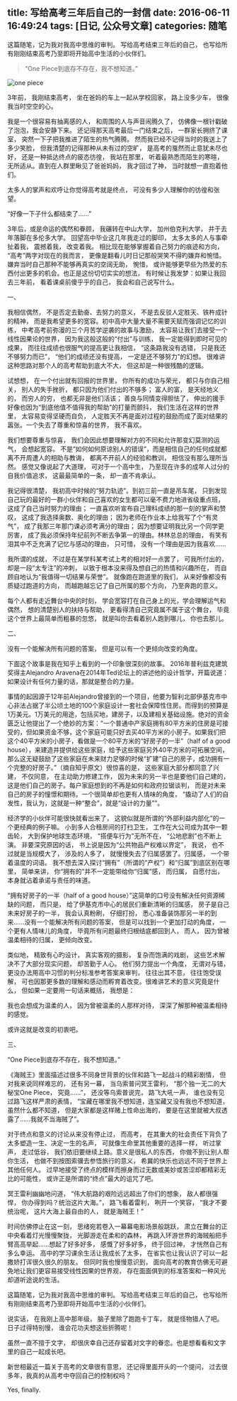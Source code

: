 title: 写给高考三年后自己的一封信
date: 2016-06-11 16:49:24
tags: [日记, 公众号文章]
categories: 随笔
---

这篇随笔，记为我对我高中思维的审判。 写给高考结束三年后的自己， 也写给所有刚刚结束高考乃至即将开始高中生活的小伙伴们。

<!-- more -->


<blockquote class="blockquote-center">“One Piece到底存不存在，我不想知道。”</blockquote>

![one piece](http://ww2.sinaimg.cn/large/72f96cbagw1f4ryvevg44j21fn0cl79q)

3年前， 我刚结束高考， 坐在爸妈的车上一起从学校回家， 路上没多少车， 很像我当时空空的心。

我是一个很容易有抽离感的人， 和周围的人与声音闹腾久了， 仿佛像一根针戳破了泡泡，我会安静下来。 还记得那天高考最后一门结束之后， 一群家长拥挤了课室， 突然一下子把我推进了陌生的热气腾腾。 然而我已经不记得当时的我送上了多少笑脸， 但我清楚的记得那种从未有过的空旷， 是高考的戛然而止意犹未尽也好， 还是一种抵达终点的疲态彷徨， 我站在那里， 听着最熟悉而陌生的寒暄， 无所适从。直到在人群里瞅见了爸爸妈妈， 我才回过了神， 当时就想一直抱着他们。

太多人的掌声和欢呼让你觉得高考就是终点， 可没有多少人理解你的彷徨和张望。

“好像一下子什么都结束了......”

3年后，或是命运的偶然和眷顾， 我碾转在中山大学， 加州伯克利大学， 并于去年落脚在多伦多大学。 回望高中毕业这几年我走过的脚印， 太多太多的人与事牵扯着我， 震撼着我， 改变着我。 相比现在能够掌握着自己努力的痕迹和方向， “高考”两字对现在的我而言， 更像是翻看儿时日记那般哭笑不得旳嫌弃和惋惜。 嫌弃当时自己那种不能够再真实的空阔无助， 惋惜， 或许能够更早些为热爱的东西付出更多的机会。也正是这份切切实实的想法， 有时候让我发梦：如果让我回去三年前， 看着课桌前傻乎乎的自己， 我会和自己说写什么。

一、

我相信偶然， 不是否定去勤奋、去努力的意义， 不是去反驳人定胜天、铁杵成针的精神， 而是我希望更多的宽容。初中高中大量大量不需要天赋而强调记忆的训练， 中考高考前弥漫的三个月苦学逆袭的故事与激励， 太容易让我们去接受一个线性因果论的世界， 因为我这般这般的“付出”与训练， 我一定能得到即时可见的成果， 而往往成绩也很服气的提高更让我相信， “这条路我没有选错， 只是我还不够努力而已”， “他们的成绩还没有提高， 一定是还不够努力”的幻想。 很难讲这种思路对那个人的高考帮助到底大不大， 但这却是一种很残酷的逻辑。

试想想， 在一个付出就有回报的世界里， 你所有的成功与荣光， 都只与你自己相关， 别人的失手挫折， 都只因为他们付出的不够多； 富人的富， 是天经地义的， 而穷人的穷， 也都无非是他们活该； 善良与同情变得胆怯了， 伸出的援手好像也因为“到底他值不值得我的帮助”的打量而颤抖， 我们生活在这样的世界里， 太容易变得坚硬而自负， 人定胜天不再是面对过程的鼓励而成了面对结果的嚣张。一个失去了尊重和惊喜的世界， 我不喜欢。

我们想要尊重与惊喜， 我们会因此想要理解对方的不同和允许那变幻莫测的运气， 会想起宽容。 不是“如何如何原谅别人的错误”，而是相信自己的任何成就都离不开周遭人的相助与教诲， 都离不开前人的经验和教训， 相信没有那么理所当然。 感觉又像说起了大道理， 可对于一个高中生， 乃至现在许多的成年人过分的自我价值追求， 这最最简单的一条， 却一直不肯承认。

我记得很清楚， 我初高中时候的“努力轨迹”。到初三前一直是吊车尾， 只到发现自己玩的最好的一群小伙伴和自己喜欢的女生都可以毫不费力地进省级重点班， 这成了自己当时努力的理由； 一直喜欢听宣布自己理科成绩的那一刻的掌声和赞叹， 这成了我选择奥数、奥化的理由； 因为老师在作业本上给我写了个“有灵气”， 成了我那三年那门课必须考满分的理由； 因为想要证明我比另一个同学更厉害， 成了我必须保持年纪前列不断去争第一的理由。林林总总的理由， 有笑有泪其中不乏充满了记忆与感动的理由， 只可惜， 没有一个理由是因为我喜欢......

我所谓的成就， 不过是在某学科某考试上考的相对好一点罢了， 可我所付出的， 却是一段“太专注”的冲刺， 以致于根本没来得及想自己的热情和兴趣所在， 而自顾自地认为“我值得一切结果与荣誉”。 就像跑在跑道里的我们， 从来好像都没有质疑过跑道的方向， 而越跑越忘记了自己所属的那个方向， 乃至奔跑的意义。

每个人都有走近舞台中央的时刻， 学会宽容打在自己身上的光，学会理解运气和偶然， 想的清楚别人的扶持与帮助， 更看得清自己究竟属不属于这个舞台， 毕竟这个世界上最简单而粗暴的忽悠， 就是叫你去看着别人跑到哪儿， 你也去那儿。 

二、

没有一个能解决所有问题的答案， 但是可以有一个更倾向改变的角度。

下面这个故事是我在知乎上看到的一个印象很深刻的故事。 2016年普利兹克建筑奖得主Alejandro Aravena在2014年Ted论坛上的讲述他的设计哲学，开篇说道：如果设计有任何力量的话，那就是整合的力量。

事情的起因源于12年前Alejandro曾接到的一个项目，他要为智利北部伊基克市中心非法占据了半公顷土地的100个家庭设计一套社会保障性住房。而得到的预算是1万美元。1万美元的用途，包括买地，建房子，以及建相关基础设施。绝对的资金匮乏让他提出了一个绝妙的方案：“一个普通中产家庭拥有80平方米的住房是可接受的，但如果资金不够，这个家庭可能只好去买40平方米的小房子。如果我们把这个40平方米的小房子，看做是一个80平方米的“好房子的一半”（half of a good house），来建造并提供给这些家庭，给予这些家庭另外40平方米的可拓展空间，那么这无疑鼓励了这些家庭在未来财力足够的时候“扩建”自己的房子，成功拥有一个完整的好房子。”（摘自知乎原文）很惊喜的是， 这些家庭大部分都同意了兴建， 不仅同意， 在主动助力修建工作， 因为未来的另一半也是要他们自己建的， 这是他们自己的房子。每户家庭想到的不再是如何和政府拉锯谈判， 而是对未来自己的房子的憧憬和期待。一个很简单却也更有人情味的角度， “撬动了人们的自发性，我认为，这就是一种“整合”，就是“设计的力量””。

经济学的小伙伴可能很快就看出来了， 这貌似就是所谓的“外部利益内部化”的一个更经典的例子嘛。 小到多人合租房间的打扫卫生， 工作在大公司成为其中一颗齿轮， 大到保护地球生态环境， “搭便车行为”无所不在， “公地悲剧”也不断上演。 非要深究原因的话， 书上说是因为“公共物品产权难以界定”， 我说， 也不过就是当规模大了， 涉及的人多了， 就慢慢失去了归属感罢了。归属感， 一个带着温度的词语。 我不想去深入探讨“拥有”（所谓的“产权”）和“归属”到底区别在哪里， 简单来讲， 你“拥有的”并不一定能带给你“归属”感， 而归属， 自愿付出， 本身就沾着承诺与责任的味道。

“拥有好房子的一半（half of a good house）”这简单的口号没有解决任何资源稀缺的问题， 而只是， 给了伊基克市中心的居民们重新清晰的归属感， 房子是自己未来好房子的一半， 我会认真粉刷， 仔细打扮， 悉心准备装饰那另一半的到来......没有一个能解决所有问题的答案， 但是可以找到一个更加打动的角度， 一个更有人情味儿的角度， 毕竟所有问题最终归根结底都回到人， 而人， 因为曾被温柔相待的归属， 更倾向改变。

类似地， 精致有心旳设计， 真实客观的摄影， 复杂而饱满的戏剧， 这些艺术解决不了大部分现实问题， 却苦勤于人心。 他们努力提出一个角度， 无谓对与错， 更没办法用高中习惯的判分标准参考答案来审判， 往往出其不意， 往往饱受误解， 可也因那更多数的理解和感动而孵育着改变。很难讲艺术的意义究竟是什么， 但如果一定要用一句话来概括， 我想是：

我也会想成为温柔的人， 因为曾被温柔的人那样对待， 深深了解那种被温柔相待的感觉。

或许这就是改变的初衷吧。

三、

“One Piece到底存不存在，我不想知道。”

《海贼王》里面描述过很多不同身世背景的伙伴和路飞一起战斗的精彩剧情， 但对我来说同样难忘的， 还有另一幕， 当乌索普问冥王雷利， “那个独一无二的大秘宝One Piece， 究竟……”， 还没等乌索普说完， 路飞大吼一声， 谁也没有见过路飞这样严肃的表情， “宝藏在哪里我不想知道，连宝藏又没有我也不想知道， 虽然什么都不知道， 但是大家都是这样赌上性命出海的， 要是在这里就被大叔透露了……我就不当海贼了”。

对于终点和意义的讨论从来没有停止过， 而高考， 在其重大的社会责任下背负了太多塑造一生、决定一生的名声， 可就像生命里其他重要的选择一样， 听过掌声， 走过低谷， 我们依旧要继续上路。意义是很私人的东西， 你做不到让别人帮你生活， 也做不到按图索骥去参悟旅行的意义， 希冀的快乐也远远不同于世界上其他任何人。 过早地接受了终点的模样而擦身而过无数或美妙或苦涩却都精彩无比的可能性， 或许正是所谓的“终点”最大的诅咒了吧。

冥王雷利幽幽地问道， “伟大航路的艰险远远超出了你们的想象， 敌人都很强悍， 你办得到吗？统治这片大海。”， 路飞看着雷利， 咧开一个笑容， “我才不要统治呢， 这片大海上最自由的人， 就是海贼王！”


时间仿佛停止在这一刻， 思绪宛若卷入一幕幕电影场景般跳跃， 肃立在舞台的正中央看着灯光慢慢聚拢， 光脚游走在柔和的森林， 再跳入环游世界的海贼船把手臂高高举起......想起了好多好多， 感慨了好多好多， 终于回过神， 才恍然自己有多么幸运。 高中的学习课余生活让我成长了太多， 在省实也让我认识了可以一起撒娇打诨很久很久的朋友。 但同时我也慢慢意识到， 面向高考的教育仿佛无可避免地让我们更容易接受线性因果的世界观， 存在面面俱到的标准答案和一种风光却道听途说的生活。

这篇随笔，记为我对我高中思维的审判。 写给高考结束三年后的自己， 也写给所有刚刚结束高考乃至即将开始高中生活的小伙伴们。

说实话， 在我刚上高中那年级， 脑子里除了跑跑卡丁车， 就是怪物猎人了吧。 日子过得特别慢， 谁会花功夫想这些折腾呢！

虽然一直不擅于文字， 却很庆幸自己还存留着对文字的眷恋。也是想看看和文字里的自己一起成长吧。 

新世相最近一篇关于高考的文章很有意思， 还记得里面开头的一个提问， 过去很多年，我真的从高考中夺回自己的控制权吗？

Yes, finally.